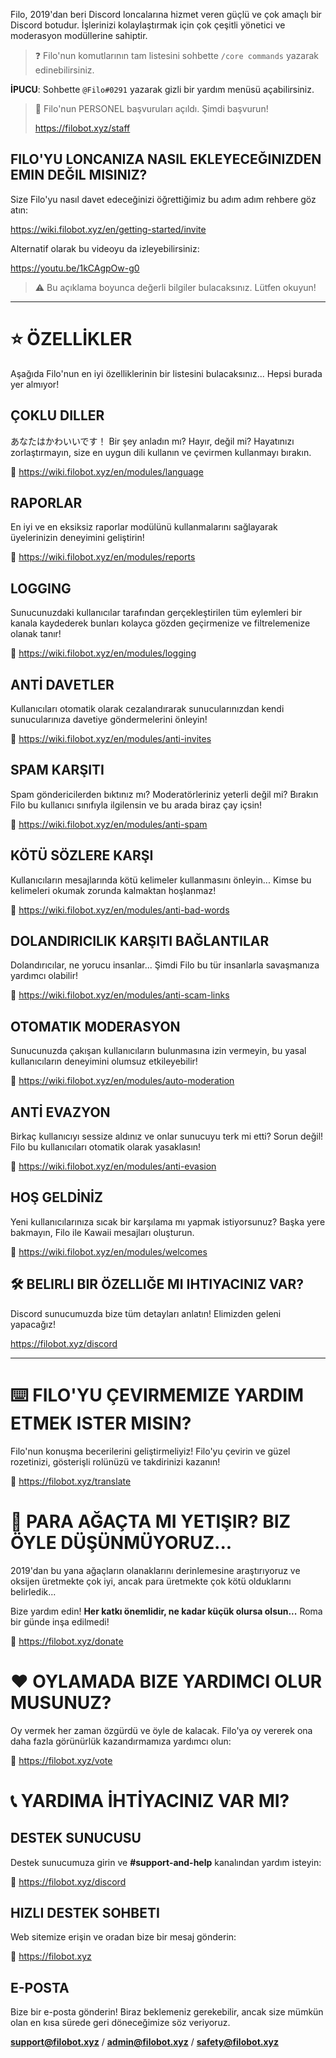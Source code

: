 Filo, 2019'dan beri Discord loncalarına hizmet veren güçlü ve çok amaçlı bir Discord botudur. İşlerinizi kolaylaştırmak için çok çeşitli yönetici ve moderasyon modüllerine sahiptir.

> ❓ Filo'nun komutlarının tam listesini sohbette `/core commands` yazarak edinebilirsiniz.

**İPUCU**: Sohbette `@Filo#0291` yazarak gizli bir yardım menüsü açabilirsiniz.

> 📣 Filo'nun PERSONEL başvuruları açıldı. Şimdi başvurun!
> 
> https://filobot.xyz/staff

## FILO'YU LONCANIZA NASIL EKLEYECEĞINIZDEN EMIN DEĞIL MISINIZ?

Size Filo'yu nasıl davet edeceğinizi öğrettiğimiz bu adım adım rehbere göz atın:

https://wiki.filobot.xyz/en/getting-started/invite

Alternatif olarak bu videoyu da izleyebilirsiniz:

https://youtu.be/1kCAgpOw-g0

> ⚠️ Bu açıklama boyunca değerli bilgiler bulacaksınız. Lütfen okuyun!

---

# ⭐ ÖZELLİKLER

Aşağıda Filo'nun en iyi özelliklerinin bir listesini bulacaksınız... Hepsi burada yer almıyor!

## ÇOKLU DILLER

あなたはかわいいです！ Bir şey anladın mı? Hayır, değil mi? Hayatınızı zorlaştırmayın, size en uygun dili kullanın ve çevirmen kullanmayı bırakın.

🔗 https://wiki.filobot.xyz/en/modules/language

## RAPORLAR

En iyi ve en eksiksiz raporlar modülünü kullanmalarını sağlayarak üyelerinizin deneyimini geliştirin!

🔗 https://wiki.filobot.xyz/en/modules/reports

## LOGGING

Sunucunuzdaki kullanıcılar tarafından gerçekleştirilen tüm eylemleri bir kanala kaydederek bunları kolayca gözden geçirmenize ve filtrelemenize olanak tanır!

🔗 https://wiki.filobot.xyz/en/modules/logging

## ANTİ DAVETLER

Kullanıcıları otomatik olarak cezalandırarak sunucularınızdan kendi sunucularınıza davetiye göndermelerini önleyin!

🔗 https://wiki.filobot.xyz/en/modules/anti-invites

## SPAM KARŞITI

Spam göndericilerden bıktınız mı? Moderatörleriniz yeterli değil mi? Bırakın Filo bu kullanıcı sınıfıyla ilgilensin ve bu arada biraz çay içsin!

🔗 https://wiki.filobot.xyz/en/modules/anti-spam

## KÖTÜ SÖZLERE KARŞI

Kullanıcıların mesajlarında kötü kelimeler kullanmasını önleyin... Kimse bu kelimeleri okumak zorunda kalmaktan hoşlanmaz!

🔗 https://wiki.filobot.xyz/en/modules/anti-bad-words

## DOLANDIRICILIK KARŞITI BAĞLANTILAR

Dolandırıcılar, ne yorucu insanlar... Şimdi Filo bu tür insanlarla savaşmanıza yardımcı olabilir!

🔗 https://wiki.filobot.xyz/en/modules/anti-scam-links

## OTOMATIK MODERASYON

Sunucunuzda çakışan kullanıcıların bulunmasına izin vermeyin, bu yasal kullanıcıların deneyimini olumsuz etkileyebilir!

🔗 https://wiki.filobot.xyz/en/modules/auto-moderation

## ANTİ EVAZYON

Birkaç kullanıcıyı sessize aldınız ve onlar sunucuyu terk mi etti? Sorun değil! Filo bu kullanıcıları otomatik olarak yasaklasın!

🔗 https://wiki.filobot.xyz/en/modules/anti-evasion

## HOŞ GELDİNİZ

Yeni kullanıcılarınıza sıcak bir karşılama mı yapmak istiyorsunuz? Başka yere bakmayın, Filo ile Kawaii mesajları oluşturun.

🔗 https://wiki.filobot.xyz/en/modules/welcomes

## 🛠️ BELIRLI BIR ÖZELLIĞE MI IHTIYACINIZ VAR?

Discord sunucumuzda bize tüm detayları anlatın! Elimizden geleni yapacağız!

https://filobot.xyz/discord

---

# ⌨️ FILO'YU ÇEVIRMEMIZE YARDIM ETMEK ISTER MISIN?

Filo'nun konuşma becerilerini geliştirmeliyiz! Filo'yu çevirin ve güzel rozetinizi, gösterişli rolünüzü ve takdirinizi kazanın!

🔗 https://filobot.xyz/translate

# 🌳 PARA AĞAÇTA MI YETIŞIR? BIZ ÖYLE DÜŞÜNMÜYORUZ...

2019'dan bu yana ağaçların olanaklarını derinlemesine araştırıyoruz ve oksijen üretmekte çok iyi, ancak para üretmekte çok kötü olduklarını belirledik...

Bize yardım edin! **Her katkı önemlidir, ne kadar küçük olursa olsun...** Roma bir günde inşa edilmedi!

🔗 https://filobot.xyz/donate

# ❤️ OYLAMADA BIZE YARDIMCI OLUR MUSUNUZ?

Oy vermek her zaman özgürdü ve öyle de kalacak. Filo'ya oy vererek ona daha fazla görünürlük kazandırmamıza yardımcı olun:

🔗 https://filobot.xyz/vote

# 📞 YARDIMA İHTİYACINIZ VAR MI?

## DESTEK SUNUCUSU

Destek sunucumuza girin ve **#support-and-help** kanalından yardım isteyin:

🔗 https://filobot.xyz/discord

## HIZLI DESTEK SOHBETI

Web sitemize erişin ve oradan bize bir mesaj gönderin:

🔗 https://filobot.xyz

## E-POSTA

Bize bir e-posta gönderin! Biraz beklemeniz gerekebilir, ancak size mümkün olan en kısa sürede geri döneceğimize söz veriyoruz.

**support@filobot.xyz** / **admin@filobot.xyz** / **safety@filobot.xyz**
